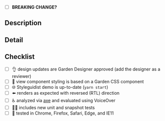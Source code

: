 <!-- structure the Title above as the first line of a
     https://conventionalcommits.org/ message. example: "feat(buttons):
     add a muted button component". the title informs the semantic
     version bump if this PR is merged. -->

- [ ] **BREAKING CHANGE?** <!-- if so, indicate why under description -->

## Description

<!-- a summary of the changes introduced by this PR. this description
     may populate the commit body and versioned changelog if the PR is
     merged. -->

## Detail

<!-- supporting details; screen shot, code, etc. -->

<!-- closes GITHUB_ISSUE -->

## Checklist

- [ ] :ok_hand: design updates are Garden Designer approved (add the
      designer as a reviewer)
- [ ] :nail_care: view component styling is based on a Garden CSS
      component
- [ ] :globe_with_meridians: Styleguidist demo is up-to-date (`yarn start`)
- [ ] :arrow_left: renders as expected with reversed (RTL) direction
- [ ] :wheelchair: analyzed via [axe](https://www.deque.com/axe/) and evaluated using VoiceOver
- [ ] :guardsman: includes new unit and snapshot tests
- [ ] :memo: tested in Chrome, Firefox, Safari, Edge, and IE11
